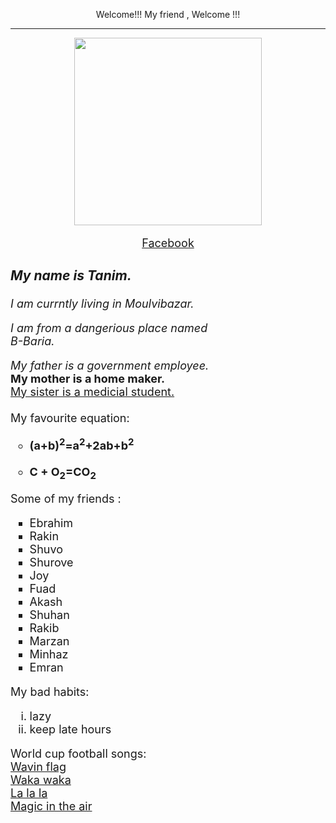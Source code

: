 <html>
<head>
<title> Tanim's website </title>	
	<p align=center> Welcome!!! My friend , Welcome !!! </p><hr>
</head>
<body>
<p align=center>
<img src="https://scontent.fdac24-1.fna.fbcdn.net/v/t1.6435-9/131286937_378935200047552_5372116331694208327_n.jpg?_nc_cat=109&_nc_rgb565=1&ccb=1-3&_nc_sid=09cbfe&_nc_eui2=AeEmhxv5aaHAyMbnA8fRssOyufivr19vVzu5-K-vX29XO267Bw6c2aj6PFjUm8frfXTmIHG-jYx-1dJ52fSshrKS&_nc_ohc=GReL4ii1ihIAX-0MH7r&_nc_ht=scontent.fdac24-1.fna&oh=67cf19e94738a7666b849a00fedc6527&oe=60EC8FB1" height=300 width=300>
</p>
<font size=4>

<p align=center><a href="https://www.facebook.com/profile.php?id=100037932254955" target=empty> Facebook </a></p>

	
<em>
	<h3>My name is Tanim.</h3>
	<p> I am currntly living in Moulvibazar.</p> 
	<p> I am from a dangerious place named <br> B-Baria.</p>
</em>
<p>
<i> My father is a government employee.</i><br>
<b> My mother is a home maker.</b><br>
<u> My sister is a medicial student.</u><br><br>
My favourite equation:
<strong> 
<ul type="circle">
<li>(a+b)<sup>2</sup>=a<sup>2</sup>+2ab+b<sup>2</sup></li><br>
<li>C + O<sub>2</sub>=CO<sub>2</sub></li>
</ul>
</strong>
</p>
Some of my friends :
<ul type=square>
	<li>Ebrahim</li>
	<li>Rakin</li>
	<li>Shuvo</li>	
	<li>Shurove</li>
	<li>Joy</li>
	<li>Fuad</li>
	<li>Akash</li>
	<li>Shuhan</li>
	<li>Rakib</li>	
	<li>Marzan</li>
	<li>Minhaz</li>
	<li>Emran</li>
</ul>
My bad habits:
<ol type=i>
	<li>lazy</li>
	<li>keep late hours</li>
	
</ol>
World cup football songs:<br>
	<a href="https://www.youtube.com/watch?v=WTJSt4wP2ME" target=empty>Wavin flag</a><br>
	<a href="https://www.youtube.com/watch?v=pRpeEdMmmQ0" target=empty>Waka waka</a><br>
	<a href="https://www.youtube.com/watch?v=7-7knsP2n5w" target=empty>La la la</a><br>
	<a href="https://www.youtube.com/watch?v=ggm0lzsioJU&t=25s" target=empty>Magic in the air</a>
</font>

</body>
</html>
